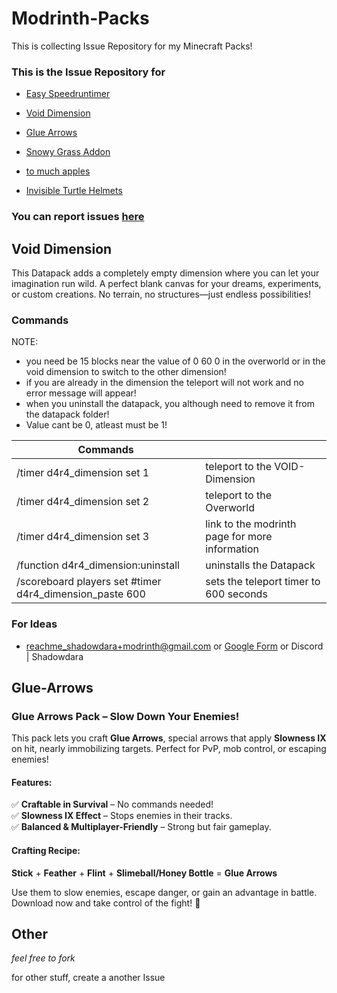 <!--

https://github.com/ShadowDara/Modrinth-Packs/issues

-->

# Modrinth-Packs

This is collecting Issue Repository for my Minecraft Packs!

### This is the Issue Repository for

- [Easy Speedruntimer](https://modrinth.com/datapack/easyspeedruntimer)

- [Void Dimension](https://modrinth.com/datapack/easy-void-dimension)

- [Glue Arrows](https://modrinth.com/datapack/glue-arrow)

- [Snowy Grass Addon](https://modrinth.com/mod/snowy-grass-addon)

- [to much apples](https://modrinth.com/mod/to-much-apples)

- [Invisible Turtle Helmets](https://modrinth.com/resourcepack/invible-turtle-helmets)

### You can report issues [here](https://github.com/ShadowDara/Modrinth-Packs/issues)


## Void Dimension

This Datapack adds a completely empty dimension where you can let your imagination run wild. A perfect blank canvas for your dreams, experiments, or custom creations. No terrain, no structures—just endless possibilities!
### Commands

NOTE:
- you need be 15 blocks near the value of 0  60 0 in the overworld or in the void dimension to switch to the other dimension!
- if you are already in the dimension the teleport will not work and no error message will appear!
- when you uninstall the datapack, you although need to remove it from the datapack folder!
- Value cant be 0, atleast must be 1!

|   Commands  |     |
| --- | --- |
|  /timer d4r4_dimension set 1   |   teleport to the VOID-Dimension  |
|  /timer d4r4_dimension set 2   |   teleport to the Overworld  |
|  /timer d4r4_dimension set 3   |   link to the modrinth page for more information  |
|  /function d4r4_dimension:uninstall   |   uninstalls the Datapack  |
|  /scoreboard players set #timer d4r4_dimension_paste 600   |   sets the teleport timer to 600 seconds |

### For Ideas
- reachme_shadowdara+modrinth@gmail.com or [Google Form](https://forms.gle/5tz3EfeitoBgqWwz6) or Discord | Shadowdara


## Glue-Arrows

### **Glue Arrows Pack – Slow Down Your Enemies!**  

This pack lets you craft **Glue Arrows**, special arrows that apply **Slowness IX** on hit, nearly immobilizing targets. Perfect for PvP, mob control, or escaping enemies!  

#### **Features:**  
✅ **Craftable in Survival** – No commands needed!  
✅ **Slowness IX Effect** – Stops enemies in their tracks.  
✅ **Balanced & Multiplayer-Friendly** – Strong but fair gameplay.  

#### **Crafting Recipe:**  
**Stick** + **Feather** + **Flint** + **Slimeball/Honey Bottle** = **Glue Arrows**  

Use them to slow enemies, escape danger, or gain an advantage in battle. Download now and take control of the fight! 🎯


## Other

*feel free to fork*

for other stuff, create a another Issue
